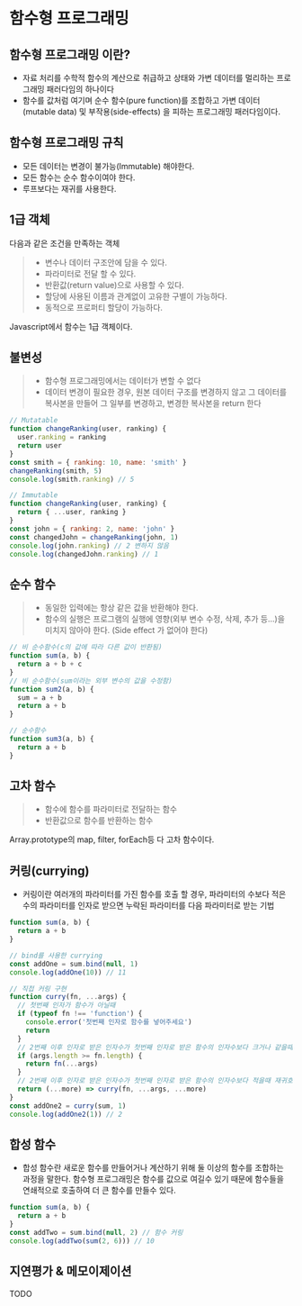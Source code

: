 # 함수형 프로그래밍

## 함수형 프로그래밍 이란?

- 자료 처리를 수학적 함수의 계산으로 취급하고 상태와 가변 데이터를 멀리하는 프로그래밍 패러다임의 하나이다
- 함수를 값처럼 여기며 순수 함수(pure function)를 조합하고 가변 데이터(mutable data) 및 부작용(side-effects) 을 피하는 프로그래밍 패러다임이다.

## 함수형 프로그래밍 규칙

- 모든 데이터는 변경이 불가능(Immutable) 해야한다.
- 모든 함수는 순수 함수이여야 한다.
- 루프보다는 재귀를 사용한다.

## 1급 객체

다음과 같은 조건을 만족하는 객체

> - 변수나 데이터 구조안에 담을 수 있다.
> - 파라미터로 전달 할 수 있다.
> - 반환값(return value)으로 사용할 수 있다.
> - 할당에 사용된 이름과 관계없이 고유한 구별이 가능하다.
> - 동적으로 프로퍼티 할당이 가능하다.

Javascript에서 함수는 1급 객체이다.

## 불변성

> - 함수형 프로그래밍에서는 데이터가 변할 수 없다
> - 데이터 변경이 필요한 경우, 원본 데이터 구조를 변경하지 않고 그 데이터를 복사본을 만들어 그 일부를 변경하고, 변경한 복사본을 return 한다

```javascript
// Mutatable
function changeRanking(user, ranking) {
  user.ranking = ranking
  return user
}
const smith = { ranking: 10, name: 'smith' }
changeRanking(smith, 5)
console.log(smith.ranking) // 5

// Immutable
function changeRanking(user, ranking) {
  return { ...user, ranking }
}
const john = { ranking: 2, name: 'john' }
const changedJohn = changeRanking(john, 1)
console.log(john.ranking) // 2 변하지 않음
console.log(changedJohn.ranking) // 1
```

## 순수 함수

> - 동일한 입력에는 항상 같은 값을 반환해야 한다.
> - 함수의 실행은 프로그램의 실행에 영향(외부 변수 수정, 삭제, 추가 등...)을 미치지 않아야 한다. (Side effect 가 없어야 한다)

```javascript
// 비 순수함수(c의 값에 따라 다른 값이 반환됨)
function sum(a, b) {
  return a + b + c
}
// 비 순수함수(sum이라는 외부 변수의 값을 수정함)
function sum2(a, b) {
  sum = a + b
  return a + b
}

// 순수함수
function sum3(a, b) {
  return a + b
}
```

## 고차 함수

> - 함수에 함수를 파라미터로 전달하는 함수
> - 반환값으로 함수를 반환하는 함수

Array.prototype의 map, filter, forEach등 다 고차 함수이다.

## 커링(currying)

- 커링이란 여러개의 파라미터를 가진 함수를 호출 할 경우, 파라미터의 수보다 적은 수의 파라미터를 인자로 받으면 누락된 파라미터를 다음 파라미터로 받는 기법

```javascript
function sum(a, b) {
  return a + b
}

// bind를 사용한 currying
const addOne = sum.bind(null, 1)
console.log(addOne(10)) // 11

// 직접 커링 구현
function curry(fn, ...args) {
  // 첫번째 인자가 함수가 아닐때
  if (typeof fn !== 'function') {
    console.error('첫번째 인자로 함수를 넣어주세요')
    return
  }
  // 2번째 이후 인자로 받은 인자수가 첫번째 인자로 받은 함수의 인자수보다 크거나 같을때
  if (args.length >= fn.length) {
    return fn(...args)
  }
  // 2번째 이후 인자로 받은 인자수가 첫번째 인자로 받은 함수의 인자수보다 적을때 재귀호출
  return (...more) => curry(fn, ...args, ...more)
}
const addOne2 = curry(sum, 1)
console.log(addOne2(1)) // 2
```

## 합성 함수

- 합성 함수란 새로운 함수를 만들어거나 계산하기 위해 둘 이상의 함수를 조합하는 과정을 말한다. 함수형 프로그래밍은 함수를 값으로 여길수 있기 때문에 함수들을 연쇄적으로 호출하여 더 큰 함수를 만들수 있다.

```javascript
function sum(a, b) {
  return a + b
}
const addTwo = sum.bind(null, 2) // 함수 커링
console.log(addTwo(sum(2, 6))) // 10
```

## 지연평가 & 메모이제이션

TODO
